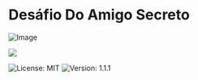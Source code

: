 # Desáfio Do Amigo Secreto
![Image](https://github.com/user-attachments/assets/f9b3c881-4f8d-49d3-b721-94493a8142ab)
<p>
<img loading="lazy" src="http://img.shields.io/static/v1?label=STATUS&message=EM%20DESENVOLVIMENTO&color=GREEN&style=for-the-badge"/>
</p>

<img src="https://img.shields.io/badge/license-MIT-green" alt="License: MIT">
<img src="https://img.shields.io/badge/versão-v1.1.1-blue" alt="Version: 1.1.1">




